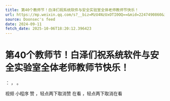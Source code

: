 ```yaml
---
title: 第40个教师节！白泽们祝系统软件与安全实验室全体老师教师节快乐！
url: https://mp.weixin.qq.com/s?__biz=MzU4NzUxOTI0OQ==&mid=2247490860&idx=1&sn=88328589ff628d8843e23c6f043e73ad
source: Doonsec's feed
date: 2024-09-11
fetch_date: 2025-10-06T18:20:12.396423
---
```


# 第40个教师节！白泽们祝系统软件与安全实验室全体老师教师节快乐！

：
，
。

视频
小程序
赞
，轻点两下取消赞
在看
，轻点两下取消在看